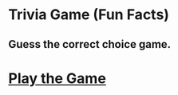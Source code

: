 # Trivia Game (Fun Facts)

## Guess the correct choice game.

# [Play the Game](https://anand92490.github.io/TriviaGame/)
